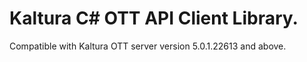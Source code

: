 # Kaltura C# OTT API Client Library.
Compatible with Kaltura OTT server version 5.0.1.22613 and above.

